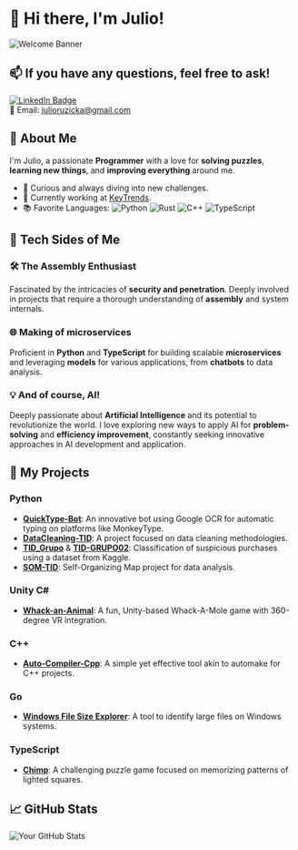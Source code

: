 # 👋 Hi there, I'm Julio!

![Welcome Banner](https://via.placeholder.com/900x300/0d1117/58a6ff?text=Welcome+to+My+GitHub+Profile)

## 📫 If you have any questions, feel free to ask!
[![LinkedIn Badge](https://img.shields.io/badge/-LinkedIn-0077B5?style=flat&logo=LinkedIn&logoColor=white)](https://www.linkedin.com/in/julio-emanuel-ruzicka-ruzicka-31a127229/)\
📧 Email: julioruzicka@gmail.com

## 🧩 About Me
I'm Julio, a passionate **Programmer** with a love for **solving puzzles**, **learning new things**, and **improving everything** around me.

- 🌟 Curious and always diving into new challenges.
- 💼 Currently working at [KeyTrends](https://keytrends.ai/es/).
- 📚 Favorite Languages: 
  ![Python](https://img.shields.io/badge/-Python-3776AB?style=flat&logo=Python&logoColor=white)
  ![Rust](https://img.shields.io/badge/-Rust-000000?style=flat&logo=Rust&logoColor=white)
  ![C++](https://img.shields.io/badge/-C++-00599C?style=flat&logo=Cplusplus&logoColor=white)
  ![TypeScript](https://img.shields.io/badge/-TypeScript-3178C6?style=flat&logo=TypeScript&logoColor=white)

## 🤖 Tech Sides of Me
### 🛠️ The Assembly Enthusiast
Fascinated by the intricacies of **security and penetration**. Deeply involved in projects that require a thorough understanding of **assembly** and system internals.

### 🌐 Making of microservices
Proficient in **Python** and **TypeScript** for building scalable **microservices** and leveraging **models** for various applications, from **chatbots** to data analysis.

### 💡 And of course, AI!
Deeply passionate about **Artificial Intelligence** and its potential to revolutionize the world. I love exploring new ways to apply AI for **problem-solving** and **efficiency improvement**, constantly seeking innovative approaches in AI development and application.

## 🚀 My Projects
### Python
- [**QuickType-Bot**](https://github.com/cracksuxer/QuickType-Bot): An innovative bot using Google OCR for automatic typing on platforms like MonkeyType.
- [**DataCleaning-TID**](https://github.com/cracksuxer/DataCleaning-TID): A project focused on data cleaning methodologies.
- [**TID_Grupo**](https://github.com/cracksuxer/TID_Grupo) & [**TID-GRUPO02**](https://github.com/cracksuxer/TID-GRUPO02): Classification of suspicious purchases using a dataset from Kaggle.
- [**SOM-TID**](https://github.com/cracksuxer/SOM-TID): Self-Organizing Map project for data analysis.

### Unity C#
- [**Whack-an-Animal**](https://github.com/cracksuxer/Whack-an-animal): A fun, Unity-based Whack-A-Mole game with 360-degree VR integration.

### C++
- [**Auto-Compiler-Cpp**](https://github.com/cracksuxer/Auto-compiler-cpp): A simple yet effective tool akin to automake for C++ projects.

### Go
- [**Windows File Size Explorer**](https://github.com/cracksuxer/windows-file-size-explorer): A tool to identify large files on Windows systems.

### TypeScript
- [**Chimp**](https://github.com/cracksuxer/chimp): A challenging puzzle game focused on memorizing patterns of lighted squares.

## 📈 GitHub Stats
![Your GitHub Stats](https://github-readme-stats.vercel.app/api?username=cracksuxer&show_icons=true&theme=transparent)
